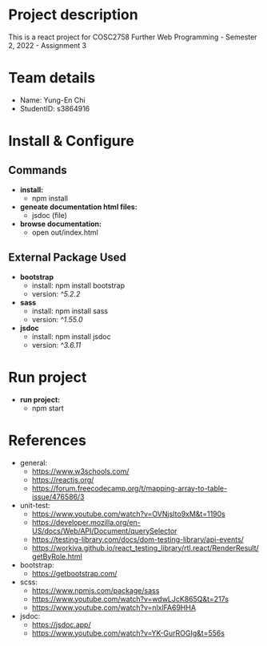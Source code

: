 # Project description
This is a react project for COSC2758 Further Web Programming - Semester 2, 2022 - Assignment 3

# Team details
- Name: Yung-En Chi
- StudentID: s3864916

# Install & Configure
## Commands
- **install:** 
  - npm install
- **geneate documentation html files:** 
  - jsdoc (file)
- **browse documentation:** 
  - open out/index.html 

## External Package Used
- **bootstrap**
  - install: npm install bootstrap
  - version: *^5.2.2*
- **sass**
  - install: npm install sass
  - version: *^1.55.0*
- **jsdoc**
  - install: npm install jsdoc
  - version: *^3.6.11*

 
# Run project
- **run project:** 
  - npm start

# References
- general:
  - https://www.w3schools.com/
  - https://reactjs.org/
  - https://forum.freecodecamp.org/t/mapping-array-to-table-issue/476586/3
- unit-test:
  - https://www.youtube.com/watch?v=OVNjsIto9xM&t=1190s
  - https://developer.mozilla.org/en-US/docs/Web/API/Document/querySelector
  - https://testing-library.com/docs/dom-testing-library/api-events/
  - https://workiva.github.io/react_testing_library/rtl.react/RenderResult/getByRole.html
- bootstrap:
  - https://getbootstrap.com/
- scss:
  - https://www.npmjs.com/package/sass
  - https://www.youtube.com/watch?v=wdwLJcK865Q&t=217s
  - https://www.youtube.com/watch?v=nlxlFA69HHA
- jsdoc: 
  - https://jsdoc.app/
  - https://www.youtube.com/watch?v=YK-GurROGIg&t=556s
  
